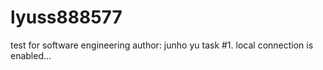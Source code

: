 # lyuss888577
test for software engineering
author: junho yu
task #1. local connection is enabled...